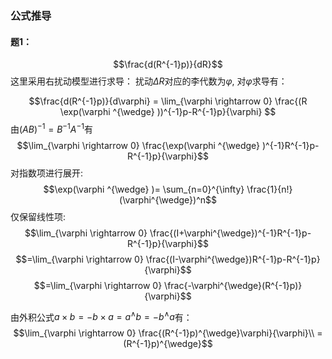 


### 公式推导

#### 题1：

$$\frac{d(R^{-1}p)}{dR}$$
这里采用右扰动模型进行求导：
扰动$\Delta R$对应的李代数为$\varphi$, 对$\varphi$求导有：

$$\frac{d(R^{-1}p)}{d\varphi} = \lim_{\varphi \rightarrow 0} \frac{(R \exp(\varphi ^{\wedge} ))^{-1}p-R^{-1}p}{\varphi} $$
由$(AB)^{-1}=B^{-1}A^{-1}$有
$$\lim_{\varphi \rightarrow 0} \frac{\exp(\varphi ^{\wedge} )^{-1}R^{-1}p-R^{-1}p}{\varphi}$$ 
对指数项进行展开:
$$\exp(\varphi ^{\wedge} )= \sum_{n=0}^{\infty} \frac{1}{n!} (\varphi^{\wedge})^n$$
仅保留线性项:
$$\lim_{\varphi \rightarrow 0} \frac{(I+\varphi^{\wedge})^{-1}R^{-1}p-R^{-1}p}{\varphi}$$ 
$$=\lim_{\varphi \rightarrow 0} \frac{(I-\varphi^{\wedge})R^{-1}p-R^{-1}p}{\varphi}$$ 
$$=\lim_{\varphi \rightarrow 0} \frac{-\varphi^{\wedge}(R^{-1}p)}{\varphi}$$ 

由外积公式$a\times b=-b \times a=a^{\wedge}b=-b^{\wedge}a$有：
$$\lim_{\varphi \rightarrow 0} \frac{(R^{-1}p)^{\wedge}\varphi}{\varphi}\\
=(R^{-1}p)^{\wedge}$$ 

